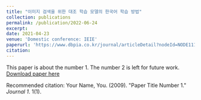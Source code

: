 ```yaml
---
title: "이미지 검색을 위한 대조 학습 모델의 한국어 학습 방법"
collection: publications
permalink: /publication/2022-06-24
excerpt:
date: 2021-04-23
venue: 'Domestic conference: IEIE'
paperurl: 'https://www.dbpia.co.kr/journal/articleDetail?nodeId=NODE11133116'
citation: 
---
```

This paper is about the number 1. The number 2 is left for future work.
[Download paper here](http://academicpages.github.io/files/paper1.pdf)

Recommended citation: Your Name, You. (2009). "Paper Title Number 1." <i>Journal 1</i>. 1(1).